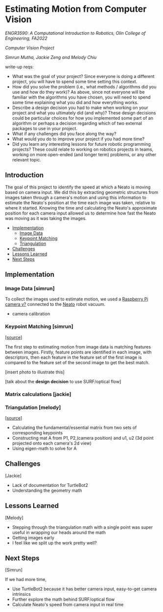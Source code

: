 # Estimating Motion from Computer Vision

*ENGR3590: A Computational Introduction to Robotics, Olin College of Engineering, FA2022*

*Computer Vision Project*

*Simrun Mutha, Jackie Zeng and Melody Chiu*

write-up reqs:
* What was the goal of your project? Since everyone is doing a different project, you will have to spend some time setting this context.
* How did you solve the problem (i.e., what methods / algorithms did you use and how do they work)? As above, since not everyone will be familiar with the algorithms you have chosen, you will need to spend some time explaining what you did and how everything works.
* Describe a design decision you had to make when working on your project and what you ultimately did (and why)? These design decisions could be particular choices for how you implemented some part of an algorithm or perhaps a decision regarding which of two external packages to use in your project.
* What if any challenges did you face along the way?
* What would you do to improve your project if you had more time?
* Did you learn any interesting lessons for future robotic programming projects? These could relate to working on robotics projects in teams, working on more open-ended (and longer term) problems, or any other relevant topic.

## Introduction

The goal of this project to identify the speed at which a Neato is moving based on camera input. We did this by extracting geometric structures from images taken through a camera's motion and using this information to estimate the Neato's position at the time each image was taken, relative to where it started. Knowing the time and calculating the Neato's approximate position for each camera input allowed us to determine how fast the Neato was moving as it was taking the images.

* [Implementation](#implementation)
    * [Image Data](#image-data)
    * [Keypoint Matching](#keypoint-matching)
    * [Triangulation](#triangulation)
* [Challenges](#challenges)
* [Lessons Learned](#lessons-learned)
* [Next Steps](#next-steps)

## Implementation
### Image Data [simrun]

To collect the images used to estimate motion, we used a [Raspberry Pi camera v?](https://www.raspberrypi.com/documentation/accessories/camera.html) connected to the [Neato](https://neatorobotics.com/) robot vacuum.

* camera calibration

### Keypoint Matching [simrun]

[[source]](keypoint_matching.py)

The first step to estimating motion from image data is matching features between images. Firstly, feature points are identified in each image, with descriptors, then each feature in the feature set of the first image is compared to the feature set of the second image to get the best match.

[insert photo to illustrate this]

[talk about the **design decision** to use SURF/optical flow]
### Matrix calculations [jackie]


### Triangulation [melody]

[[source]](triangulation.py)

* Calculating the fundamental/essential matrix from two sets of corresponding keypoints
* Constructing mat A from P1, P2,(camera position) and u1, u2 (3d point projected onto each camera's 2d view)
* Using eigen-math to solve for A

## Challenges
[Jackie]

* Lack of documentation for TurtleBot2
* Understanding the geometry math

## Lessons Learned
[Melody]

* Stepping through the triangulation math with a single point was super useful in wrapping our heads around the math
* Getting images early
* I feel like we split up the work pretty well?

## Next Steps
[Simrun]

If we had more time,
* Use TurtleBot2 because it has better camera input, easy-to-get camera intrinsics
* Further explore the math behind SURF/optical flow
* Calculate Neato's speed from camera input in real time

